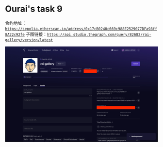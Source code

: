 # Ourai's task 9

合约地址：[`https://sepolia.etherscan.io/address/0x17cB0240c669c988E2529077DFa98ff8A22c92fe`](https://sepolia.etherscan.io/address/0x17cB0240c669c988E2529077DFa98ff8A22c92fe)
子图链接：[`https://api.studio.thegraph.com/query/82682/rai-gallery/version/latest`](https://api.studio.thegraph.com/query/82682/rai-gallery/version/latest)

![](snapshot.png)
